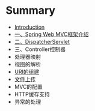 # Summary

* [Introduction](README.md)
* [一、Spring Web MVC框架介绍](chapter1.md)
* [二、DispatcherServlet](er-3001-dispatcherservlet.md)
* 三、Controller控制器
* 处理器映射
* 视图的解析
* [URI的组建](di-liu-zhang.md)
* [文件上传](di-qi-zhang.md)
* MVC的配置
* HTTP缓存支持
* 异常的处理

